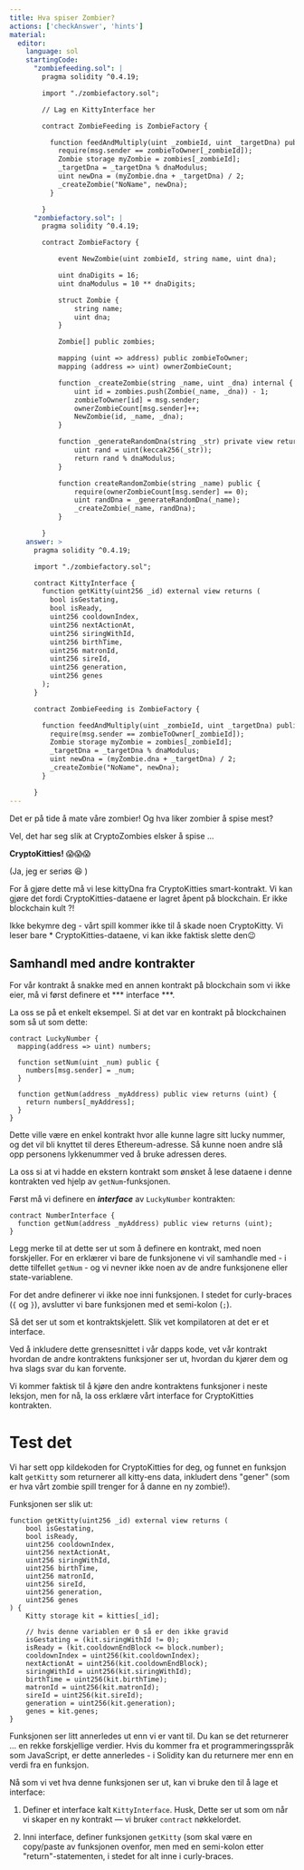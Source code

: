 ```yaml
---
title: Hva spiser Zombier?
actions: ['checkAnswer', 'hints']
material:
  editor:
    language: sol
    startingCode:
      "zombiefeeding.sol": |
        pragma solidity ^0.4.19;

        import "./zombiefactory.sol";

        // Lag en KittyInterface her

        contract ZombieFeeding is ZombieFactory {

          function feedAndMultiply(uint _zombieId, uint _targetDna) public {
            require(msg.sender == zombieToOwner[_zombieId]);
            Zombie storage myZombie = zombies[_zombieId];
            _targetDna = _targetDna % dnaModulus;
            uint newDna = (myZombie.dna + _targetDna) / 2;
            _createZombie("NoName", newDna);
          }

        }
      "zombiefactory.sol": |
        pragma solidity ^0.4.19;

        contract ZombieFactory {

            event NewZombie(uint zombieId, string name, uint dna);

            uint dnaDigits = 16;
            uint dnaModulus = 10 ** dnaDigits;

            struct Zombie {
                string name;
                uint dna;
            }

            Zombie[] public zombies;

            mapping (uint => address) public zombieToOwner;
            mapping (address => uint) ownerZombieCount;

            function _createZombie(string _name, uint _dna) internal {
                uint id = zombies.push(Zombie(_name, _dna)) - 1;
                zombieToOwner[id] = msg.sender;
                ownerZombieCount[msg.sender]++;
                NewZombie(id, _name, _dna);
            }

            function _generateRandomDna(string _str) private view returns (uint) {
                uint rand = uint(keccak256(_str));
                return rand % dnaModulus;
            }

            function createRandomZombie(string _name) public {
                require(ownerZombieCount[msg.sender] == 0);
                uint randDna = _generateRandomDna(_name);
                _createZombie(_name, randDna);
            }

        }
    answer: >
      pragma solidity ^0.4.19;

      import "./zombiefactory.sol";

      contract KittyInterface {
        function getKitty(uint256 _id) external view returns (
          bool isGestating,
          bool isReady,
          uint256 cooldownIndex,
          uint256 nextActionAt,
          uint256 siringWithId,
          uint256 birthTime,
          uint256 matronId,
          uint256 sireId,
          uint256 generation,
          uint256 genes
        );
      }

      contract ZombieFeeding is ZombieFactory {

        function feedAndMultiply(uint _zombieId, uint _targetDna) public {
          require(msg.sender == zombieToOwner[_zombieId]);
          Zombie storage myZombie = zombies[_zombieId];
          _targetDna = _targetDna % dnaModulus;
          uint newDna = (myZombie.dna + _targetDna) / 2;
          _createZombie("NoName", newDna);
        }

      }
---
```


Det er på tide å mate våre zombier! Og hva liker zombier å spise mest?

Vel, det har seg slik at CryptoZombies elsker å spise ...

**CryptoKitties!** 😱😱😱

(Ja, jeg er seriøs 😆 )

For å gjøre dette må vi lese kittyDna fra CryptoKitties smart-kontrakt. Vi kan gjøre det fordi CryptoKitties-dataene er lagret åpent på blockchain. Er ikke blockchain kult ?!

Ikke bekymre deg - vårt spill kommer ikke til å skade noen CryptoKitty. Vi leser bare * CryptoKitties-dataene, vi kan ikke faktisk slette den😉

## Samhandl med andre kontrakter

For vår kontrakt å snakke med en annen kontrakt på blockchain som vi ikke eier, må vi først definere et *** interface ***.

La oss se på et enkelt eksempel. Si at det var en kontrakt på blockchainen som så ut som dette:

```
contract LuckyNumber {
  mapping(address => uint) numbers;

  function setNum(uint _num) public {
    numbers[msg.sender] = _num;
  }

  function getNum(address _myAddress) public view returns (uint) {
    return numbers[_myAddress];
  }
}
```

Dette ville være en enkel kontrakt hvor alle kunne lagre sitt lucky nummer, og det vil bli knyttet til deres Ethereum-adresse. Så kunne noen andre slå opp personens lykkenummer ved å bruke adressen deres.

La oss si at vi hadde en ekstern kontrakt som ønsket å lese dataene i denne kontrakten ved hjelp av `getNum`-funksjonen.

Først må vi definere en ***interface*** av `LuckyNumber` kontrakten:

```
contract NumberInterface {
  function getNum(address _myAddress) public view returns (uint);
}
```

Legg merke til at dette ser ut som å definere en kontrakt, med noen forskjeller. For en erklærer vi bare de funksjonene vi vil samhandle med - i dette tilfellet `getNum` - og vi nevner ikke noen av de andre funksjonene eller state-variablene.

For det andre definerer vi ikke noe inni funksjonen. I stedet for curly-braces (`{` og `}`), avslutter vi bare funksjonen med et semi-kolon (`;`).

Så det ser ut som et kontraktskjelett. Slik vet kompilatoren at det er et interface.

Ved å inkludere dette grensesnittet i vår dapps kode, vet vår kontrakt hvordan de andre kontraktens funksjoner ser ut, hvordan du kjører dem og hva slags svar du kan forvente.

Vi kommer faktisk til å kjøre den andre kontraktens funksjoner i neste leksjon, men for nå, la oss erklære vårt interface for CryptoKitties kontrakten.
# Test det

Vi har sett opp kildekoden for CryptoKitties for deg, og funnet en funksjon kalt `getKitty` som returnerer all kitty-ens data, inkludert dens "gener" (som er hva vårt zombie spill trenger for å danne en ny zombie!).

Funksjonen ser slik ut:

```
function getKitty(uint256 _id) external view returns (
    bool isGestating,
    bool isReady,
    uint256 cooldownIndex,
    uint256 nextActionAt,
    uint256 siringWithId,
    uint256 birthTime,
    uint256 matronId,
    uint256 sireId,
    uint256 generation,
    uint256 genes
) {
    Kitty storage kit = kitties[_id];

    // hvis denne variablen er 0 så er den ikke gravid
    isGestating = (kit.siringWithId != 0);
    isReady = (kit.cooldownEndBlock <= block.number);
    cooldownIndex = uint256(kit.cooldownIndex);
    nextActionAt = uint256(kit.cooldownEndBlock);
    siringWithId = uint256(kit.siringWithId);
    birthTime = uint256(kit.birthTime);
    matronId = uint256(kit.matronId);
    sireId = uint256(kit.sireId);
    generation = uint256(kit.generation);
    genes = kit.genes;
}
```

Funksjonen ser litt annerledes ut enn vi er vant til. Du kan se det returnerer ... en rekke forskjellige verdier. Hvis du kommer fra et programmeringsspråk som JavaScript, er dette annerledes - i Solidity kan du returnere mer enn en verdi fra en funksjon.

Nå som vi vet hva denne funksjonen ser ut, kan vi bruke den til å lage et interface:

1. Definer et interface kalt `KittyInterface`. Husk, Dette ser ut som om når vi skaper en ny kontrakt — vi bruker `contract` nøkkelordet.

2. Inni interface, definer funksjonen `getKitty` (som skal være en copy/paste av funksjonen ovenfor, men med en semi-kolon etter "return"-statementen, i stedet for alt inne i curly-braces.
